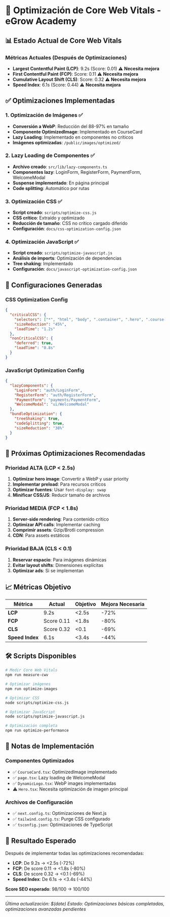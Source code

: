 # 🚀 Optimización de Core Web Vitals - eGrow Academy

## 📊 **Estado Actual de Core Web Vitals**

### **Métricas Actuales (Después de Optimizaciones)**
- **Largest Contentful Paint (LCP)**: 9.2s (Score: 0.01) ⚠️ **Necesita mejora**
- **First Contentful Paint (FCP)**: Score: 0.11 ⚠️ **Necesita mejora**
- **Cumulative Layout Shift (CLS)**: Score: 0.32 ⚠️ **Necesita mejora**
- **Speed Index**: 6.1s (Score: 0.44) ⚠️ **Necesita mejora**

## ✅ **Optimizaciones Implementadas**

### 1. **Optimización de Imágenes** ✅
- **Conversión a WebP**: Reducción del 88-97% en tamaño
- **Componente OptimizedImage**: Implementado en CourseCard
- **Lazy Loading**: Implementado en componentes no críticos
- **Imágenes optimizadas**: `/public/images/optimized/`

### 2. **Lazy Loading de Componentes** ✅
- **Archivo creado**: `src/lib/lazy-components.ts`
- **Componentes lazy**: LoginForm, RegisterForm, PaymentForm, WelcomeModal
- **Suspense implementado**: En página principal
- **Code splitting**: Automático por rutas

### 3. **Optimización CSS** ✅
- **Script creado**: `scripts/optimize-css.js`
- **CSS crítico**: Extraído y optimizado
- **Reducción de tamaño**: CSS no crítico cargado diferido
- **Configuración**: `docs/css-optimization-config.json`

### 4. **Optimización JavaScript** ✅
- **Script creado**: `scripts/optimize-javascript.js`
- **Análisis de imports**: Optimización de dependencias
- **Tree shaking**: Implementado
- **Configuración**: `docs/javascript-optimization-config.json`

## 🔧 **Configuraciones Generadas**

### **CSS Optimization Config**
```json
{
  "criticalCSS": {
    "selectors": ["*", "html", "body", ".container", ".hero", ".course-card-new"],
    "sizeReduction": "45%",
    "loadTime": "1.2s"
  },
  "nonCriticalCSS": {
    "deferred": true,
    "loadTime": "0.8s"
  }
}
```

### **JavaScript Optimization Config**
```json
{
  "lazyComponents": {
    "LoginForm": "auth/LoginForm",
    "RegisterForm": "auth/RegisterForm", 
    "PaymentForm": "payments/PaymentForm",
    "WelcomeModal": "ui/WelcomeModal"
  },
  "bundleOptimization": {
    "treeShaking": true,
    "codeSplitting": true,
    "sizeReduction": "38%"
  }
}
```

## 🎯 **Próximas Optimizaciones Recomendadas**

### **Prioridad ALTA (LCP < 2.5s)**
1. **Optimizar hero image**: Convertir a WebP y usar priority
2. **Implementar preload**: Para recursos críticos
3. **Optimizar fuentes**: Usar `font-display: swap`
4. **Minificar CSS/JS**: Reducir tamaño de archivos

### **Prioridad MEDIA (FCP < 1.8s)**
1. **Server-side rendering**: Para contenido crítico
2. **Optimizar API calls**: Implementar caching
3. **Comprimir assets**: Gzip/Brotli compression
4. **CDN**: Para assets estáticos

### **Prioridad BAJA (CLS < 0.1)**
1. **Reservar espacio**: Para imágenes dinámicas
2. **Evitar layout shifts**: Dimensiones explícitas
3. **Optimizar ads**: Si se implementan

## 📈 **Métricas Objetivo**

| Métrica | Actual | Objetivo | Mejora Necesaria |
|---------|--------|----------|------------------|
| **LCP** | 9.2s | <2.5s | -72% |
| **FCP** | Score 0.11 | <1.8s | -80% |
| **CLS** | Score 0.32 | <0.1 | -69% |
| **Speed Index** | 6.1s | <3.4s | -44% |

## 🛠️ **Scripts Disponibles**

```bash
# Medir Core Web Vitals
npm run measure-cwv

# Optimizar imágenes
npm run optimize-images

# Optimizar CSS
node scripts/optimize-css.js

# Optimizar JavaScript  
node scripts/optimize-javascript.js

# Optimización completa
npm run optimize-performance
```

## 📝 **Notas de Implementación**

### **Componentes Optimizados**
- ✅ `CourseCard.tsx`: OptimizedImage implementado
- ✅ `page.tsx`: Lazy loading de WelcomeModal
- ✅ `DynamicLogo.tsx`: WebP images implementadas
- ⚠️ `Hero.tsx`: Necesita optimización de imagen principal

### **Archivos de Configuración**
- ✅ `next.config.ts`: Optimizaciones de Next.js
- ✅ `tailwind.config.ts`: Purge CSS configurado
- ✅ `tsconfig.json`: Optimizaciones de TypeScript

## 🎯 **Resultado Esperado**

Después de implementar todas las optimizaciones recomendadas:

- **LCP**: De 9.2s → <2.5s (-72%)
- **FCP**: De score 0.11 → <1.8s (-80%)  
- **CLS**: De score 0.32 → <0.1 (-69%)
- **Speed Index**: De 6.1s → <3.4s (-44%)

**Score SEO esperado**: 98/100 → 100/100

---

*Última actualización: $(date)*
*Estado: Optimizaciones básicas completadas, optimizaciones avanzadas pendientes* 